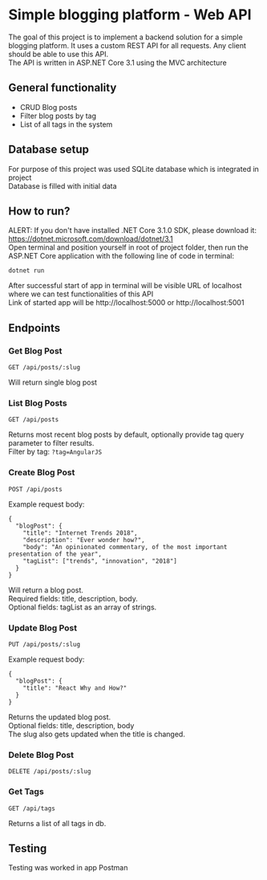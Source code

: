 # Simple blogging platform - Web API
The goal of this project is to implement a backend solution for a simple blogging platform. It uses a custom REST API for all requests. Any client should be able to use this API.<br>
The API is written in ASP.NET Core 3.1 using the MVC architecture 

## General functionality
- CRUD Blog posts
- Filter blog posts by tag
- List of all tags in the system

## Database setup
For purpose of this project was used SQLite database which is integrated in project<br>
Database is filled with initial data

## How to run? 
ALERT: If you don't have installed .NET Core 3.1.0 SDK, please download it: https://dotnet.microsoft.com/download/dotnet/3.1<br>
Open terminal and position yourself in root of project folder, then run the ASP.NET Core application with the following line of code in terminal:
```
dotnet run
```
After successful start of app in terminal will be visible URL of localhost where we can test functionalities of this API<br>
Link of started app will be http://localhost:5000 or http://localhost:5001

## Endpoints
### Get Blog Post
```
GET /api/posts/:slug
```
Will return single blog post

### List Blog Posts
```
GET /api/posts
```
Returns most recent blog posts by default, optionally provide tag query parameter to filter results.<br>
Filter by tag: `?tag=AngularJS`

### Create Blog Post
```
POST /api/posts
```
Example request body:
```
{
  "blogPost": {
    "title": "Internet Trends 2018",
    "description": "Ever wonder how?",
    "body": "An opinionated commentary, of the most important presentation of the year",
    "tagList": ["trends", "innovation", "2018"]
  }
}
```
Will return a blog post.<br>
Required fields: title, description, body.<br>
Optional fields: tagList as an array of strings.<br>

### Update Blog Post
```
PUT /api/posts/:slug
```
Example request body:
```
{
  "blogPost": {
    "title": "React Why and How?"
  }
}
```
Returns the updated blog post.<br>
Optional fields: title, description, body<br>
The slug also gets updated when the title is changed.<br>

### Delete Blog Post
```
DELETE /api/posts/:slug
```

### Get Tags
```
GET /api/tags
```
Returns a list of all tags in db.

## Testing
Testing was worked in app Postman
